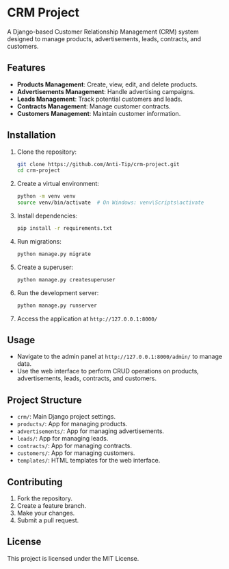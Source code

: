 # CRM Project

A Django-based Customer Relationship Management (CRM) system designed to manage products, advertisements, leads, contracts, and customers.

## Features

- **Products Management**: Create, view, edit, and delete products.
- **Advertisements Management**: Handle advertising campaigns.
- **Leads Management**: Track potential customers and leads.
- **Contracts Management**: Manage customer contracts.
- **Customers Management**: Maintain customer information.

## Installation

1. Clone the repository:
   ```bash
   git clone https://github.com/Anti-Tip/crm-project.git
   cd crm-project
   ```

2. Create a virtual environment:
   ```bash
   python -m venv venv
   source venv/bin/activate  # On Windows: venv\Scripts\activate
   ```

3. Install dependencies:
   ```bash
   pip install -r requirements.txt
   ```

4. Run migrations:
   ```bash
   python manage.py migrate
   ```

5. Create a superuser:
   ```bash
   python manage.py createsuperuser
   ```

6. Run the development server:
   ```bash
   python manage.py runserver
   ```

7. Access the application at `http://127.0.0.1:8000/`

## Usage

- Navigate to the admin panel at `http://127.0.0.1:8000/admin/` to manage data.
- Use the web interface to perform CRUD operations on products, advertisements, leads, contracts, and customers.

## Project Structure

- `crm/`: Main Django project settings.
- `products/`: App for managing products.
- `advertisements/`: App for managing advertisements.
- `leads/`: App for managing leads.
- `contracts/`: App for managing contracts.
- `customers/`: App for managing customers.
- `templates/`: HTML templates for the web interface.

## Contributing

1. Fork the repository.
2. Create a feature branch.
3. Make your changes.
4. Submit a pull request.

## License

This project is licensed under the MIT License.
